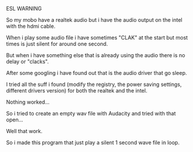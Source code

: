 ESL WARNING

So my mobo have a realtek audio but i have the audio output on the intel with the hdmi cable.

When i play some audio file i have sometimes "CLAK" at the start but most times is just silent for around one second.

But when i have something else that is already using the audio there is no delay or "clacks".

After some googling i have found out that is the audio driver that go sleep.

I tried all the suff i found (modify the registry, the power saving settings, different drivers version) for both the realtek and the intel.

Nothing worked...

So i tried to create an empty wav file with Audacity and tried with that open...

Well that work.

So i made this program that just play a silent 1 second wave file in loop.
